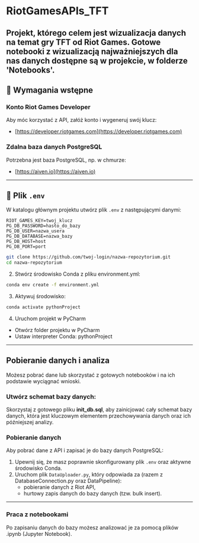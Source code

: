 # RiotGamesAPIs_TFT

Projekt, którego celem jest wizualizacja danych na temat gry TFT od Riot Games. 
Gotowe notebooki z wizualizacją najważniejszych dla nas danych dostępne są w projekcie, w folderze 'Notebooks'.
---

## 🔧 Wymagania wstępne

### Konto Riot Games Developer
Aby móc korzystać z API, załóż konto i wygeneruj swój klucz:
- [https://developer.riotgames.com](https://developer.riotgames.com)

### Zdalna baza danych PostgreSQL
Potrzebna jest baza PostgreSQL, np. w chmurze:
- [https://aiven.io](https://aiven.io)

---

## 📁 Plik `.env`

W katalogu głównym projektu utwórz plik `.env` z następującymi danymi:

```env
RIOT_GAMES_KEY=twoj_klucz
PG_DB_PASSWORD=hasło_do_bazy
PG_DB_USER=nazwa_usera
PG_DB_DATABASE=nazwa_bazy
PG_DB_HOST=host
PG_DB_PORT=port
```

```bash
git clone https://github.com/twoj-login/nazwa-repozytorium.git
cd nazwa-repozytorium
```

2. Stwórz środowisko Conda z pliku environment.yml:
```bash
conda env create -f environment.yml
```

3. Aktywuj środowisko: 
```bash
conda activate pythonProject
```

4. Uruchom projekt w PyCharm
* Otwórz folder projektu w PyCharm
* Ustaw interpreter Conda: pythonProject

---

## Pobieranie danych i analiza

Możesz pobrać dane lub skorzystać z gotowych notebooków i na ich podstawie wyciągnać wnioski. 

### Utwórz schemat bazy danych:
Skorzystaj z gotowego pliku **init_db.sql**, aby zainicjować cały schemat bazy danych, która jest kluczowym elementem przechowywania danych oraz ich późniejszej analizy. 

### Pobieranie danych

Aby pobrać dane z API i zapisać je do bazy danych PostgreSQL:

1. Upewnij się, że masz poprawnie skonfigurowany plik `.env` oraz aktywne środowisko Conda.
2. Uruchom plik `DataUploader.py`, który odpowiada za (razem z DatabaseConnection.py oraz DataPipeline):
   - pobieranie danych z Riot API,
   - hurtowy zapis danych do bazy danych (tzw. bulk insert).
---

### Praca z notebookami
Po zapisaniu danych do bazy możesz analizować je za pomocą plików .ipynb (Jupyter Notebook).





